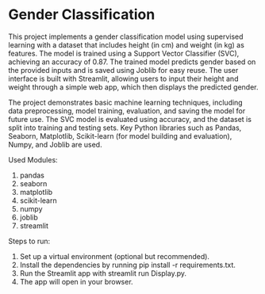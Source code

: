 # Gender Classification

This project implements a gender classification model using supervised learning with a dataset that includes height (in cm) and weight (in kg) as features. The model is trained using a Support Vector Classifier (SVC), achieving an accuracy of 0.87. The trained model predicts gender based on the provided inputs and is saved using Joblib for easy reuse. The user interface is built with Streamlit, allowing users to input their height and weight through a simple web app, which then displays the predicted gender.

The project demonstrates basic machine learning techniques, including data preprocessing, model training, evaluation, and saving the model for future use. The SVC model is evaluated using accuracy, and the dataset is split into training and testing sets. Key Python libraries such as Pandas, Seaborn, Matplotlib, Scikit-learn (for model building and evaluation), Numpy, and Joblib are used.

Used Modules:
1.  pandas
2.  seaborn
3.  matplotlib
4.  scikit-learn
5.  numpy
6.  joblib
7.  streamlit

Steps to run:

1.  Set up a virtual environment (optional but recommended).
2.  Install the dependencies by running pip install -r requirements.txt.
3.  Run the Streamlit app with streamlit run Display.py.
4.  The app will open in your browser.
